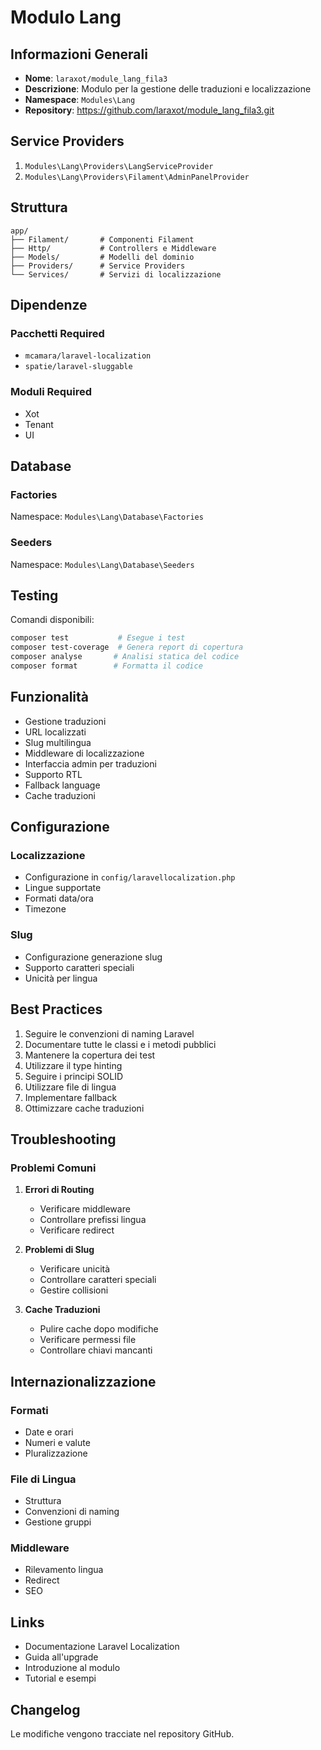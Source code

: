 # Modulo Lang

## Informazioni Generali
- **Nome**: `laraxot/module_lang_fila3`
- **Descrizione**: Modulo per la gestione delle traduzioni e localizzazione
- **Namespace**: `Modules\Lang`
- **Repository**: https://github.com/laraxot/module_lang_fila3.git

## Service Providers
1. `Modules\Lang\Providers\LangServiceProvider`
2. `Modules\Lang\Providers\Filament\AdminPanelProvider`

## Struttura
```
app/
├── Filament/       # Componenti Filament
├── Http/           # Controllers e Middleware
├── Models/         # Modelli del dominio
├── Providers/      # Service Providers
└── Services/       # Servizi di localizzazione
```

## Dipendenze
### Pacchetti Required
- `mcamara/laravel-localization`
- `spatie/laravel-sluggable`

### Moduli Required
- Xot
- Tenant
- UI

## Database
### Factories
Namespace: `Modules\Lang\Database\Factories`

### Seeders
Namespace: `Modules\Lang\Database\Seeders`

## Testing
Comandi disponibili:
```bash
composer test           # Esegue i test
composer test-coverage  # Genera report di copertura
composer analyse       # Analisi statica del codice
composer format        # Formatta il codice
```

## Funzionalità
- Gestione traduzioni
- URL localizzati
- Slug multilingua
- Middleware di localizzazione
- Interfaccia admin per traduzioni
- Supporto RTL
- Fallback language
- Cache traduzioni

## Configurazione
### Localizzazione
- Configurazione in `config/laravellocalization.php`
- Lingue supportate
- Formati data/ora
- Timezone

### Slug
- Configurazione generazione slug
- Supporto caratteri speciali
- Unicità per lingua

## Best Practices
1. Seguire le convenzioni di naming Laravel
2. Documentare tutte le classi e i metodi pubblici
3. Mantenere la copertura dei test
4. Utilizzare il type hinting
5. Seguire i principi SOLID
6. Utilizzare file di lingua
7. Implementare fallback
8. Ottimizzare cache traduzioni

## Troubleshooting
### Problemi Comuni
1. **Errori di Routing**
   - Verificare middleware
   - Controllare prefissi lingua
   - Verificare redirect

2. **Problemi di Slug**
   - Verificare unicità
   - Controllare caratteri speciali
   - Gestire collisioni

3. **Cache Traduzioni**
   - Pulire cache dopo modifiche
   - Verificare permessi file
   - Controllare chiavi mancanti

## Internazionalizzazione
### Formati
- Date e orari
- Numeri e valute
- Pluralizzazione

### File di Lingua
- Struttura
- Convenzioni di naming
- Gestione gruppi

### Middleware
- Rilevamento lingua
- Redirect
- SEO

## Links
- Documentazione Laravel Localization
- Guida all'upgrade
- Introduzione al modulo
- Tutorial e esempi

## Changelog
Le modifiche vengono tracciate nel repository GitHub. 